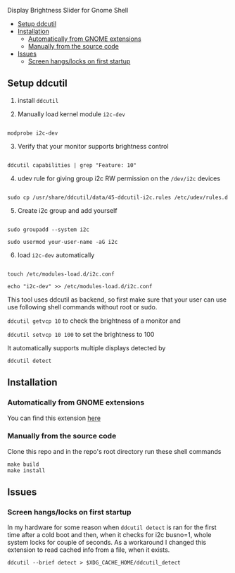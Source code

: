 Display Brightness Slider for Gnome Shell
- [Setup ddcutil](#setup-ddcutil)
- [Installation](#installation)
  - [Automatically from GNOME extensions](#automatically-from-gnome-extensions)
  - [Manually from the source code](#manually-from-the-source-code)
- [Issues](#issues)
  - [Screen hangs/locks on first startup](#screen-hangslocks-on-first-startup)
## Setup ddcutil

1. install `ddcutil`

2. Manually load kernel module `i2c-dev`

```

modprobe i2c-dev

```

3. Verify that your monitor supports brightness control

```

ddcutil capabilities | grep "Feature: 10"

```

4. udev rule for giving group i2c RW permission on the `/dev/i2c` devices

```

sudo cp /usr/share/ddcutil/data/45-ddcutil-i2c.rules /etc/udev/rules.d

```

5. Create i2c group and add yourself

  ```

  sudo groupadd --system i2c

  sudo usermod your-user-name -aG i2c

  ```

6. load `i2c-dev` automatically

```

touch /etc/modules-load.d/i2c.conf

echo "i2c-dev" >> /etc/modules-load.d/i2c.conf

```

This tool uses ddcutil as backend, so first make sure that your user can use use following shell commands without root or sudo.

`ddcutil getvcp 10` to check the brightness of a monitor and

`ddcutil setvcp 10 100` to set the brightness to 100

It automatically supports multiple displays detected by

`ddcutil detect`


## Installation

### Automatically from GNOME extensions
You can find this extension [here](https://extensions.gnome.org/extension/2645/brightness-control-using-ddcutil/)

### Manually from the source code
Clone this repo and in the repo's root directory run these shell commands

```
make build
make install
```

## Issues

### Screen hangs/locks on first startup
In my hardware for some reason when `ddcutil detect` is ran for the first time after a cold boot and then, when it checks for i2c busno=1, whole system locks for couple of seconds.
As a workaround I changed this extension to read cached info from a file, when it exists.
```
ddcutil --brief detect > $XDG_CACHE_HOME/ddcutil_detect
```
